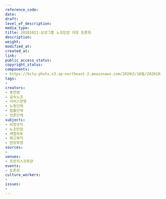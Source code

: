 ```yaml
---
reference_code: 
date: 
draft: 
level_of_description: 
media_type: 
title: 20201021-삼성그룹 노조탄압 대응 토론회
description: 
weight: 
modified_at: 
created_at: 
link: 
public_access_status: 
copyright_status: 
components:
- https://kctu-photo.s3.ap-northeast-2.amazonaws.com/2020년/10월/20201021-삼성그룹+노조탄압+대응+토론회/_PIG7655.jpg
tags:
- 
creators:
- 총연맹
- 금속노조
- 서비스연맹
- 노동단체
- 법률단체
- 언론단체
subjects:
- 비정규직
- 노조탄압
- 재벌외투
- 해고복직
- 현장투쟁
sources:
- 
venues:
- 프란치스코회관
events:
- 토론회
culture_workers:
- 
issues:
- 
---
```

